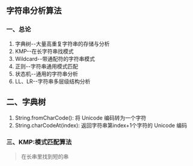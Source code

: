 ## 字符串分析算法
### 一、总论
1. 字典树--大量高重复字符串的存储与分析
2. KMP--在长字符串找模式
3. Wildcard--带通配符的字符串模式
4. 正则--字符串通用模式匹配
5. 状态机--通用的字符串分析
6. LL、LR--字符串多层级结构分析

## 二、字典树
1. String.fromCharCode(): 将 Unicode 编码转为一个字符
2. String.charCodeAt(index): 返回字符串第index+1个字符的 Unicode 编码

### 三、KMP:模式匹配算法
> 在长串里找到短的串
